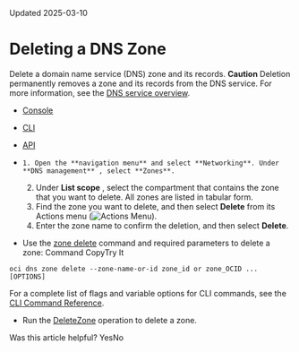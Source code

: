 Updated 2025-03-10
# Deleting a DNS Zone
Delete a domain name service (DNS) zone and its records.
**Caution** Deletion permanently removes a zone and its records from the DNS service.
For more information, see the [DNS service overview](https://docs.oracle.com/en-us/iaas/Content/DNS/Concepts/dnszonemanagement.htm#overview "The DNS service helps you create and manage DNS zones.").
  * [Console](https://docs.oracle.com/en-us/iaas/Content/DNS/Tasks/zone-delete.htm)
  * [CLI](https://docs.oracle.com/en-us/iaas/Content/DNS/Tasks/zone-delete.htm)
  * [API](https://docs.oracle.com/en-us/iaas/Content/DNS/Tasks/zone-delete.htm)


  *     1. Open the **navigation menu** and select **Networking**. Under **DNS management** , select **Zones**.
    2. Under **List scope** , select the compartment that contains the zone that you want to delete. All zones are listed in tabular form.
    3. Find the zone you want to delete, and then select **Delete** from its Actions menu (![Actions Menu](https://docs.oracle.com/en-us/iaas/Content/libraries/global-images/actions-menu.png)).
    4. Enter the zone name to confirm the deletion, and then select **Delete**.
  * Use the [zone delete](https://docs.oracle.com/iaas/tools/oci-cli/latest/oci_cli_docs/cmdref/dns/zone/delete.html) command and required parameters to delete a zone:
Command
CopyTry It
```
oci dns zone delete --zone-name-or-id zone_id or zone_OCID ... [OPTIONS]
```

For a complete list of flags and variable options for CLI commands, see the [CLI Command Reference](https://docs.oracle.com/iaas/tools/oci-cli/latest).
  * Run the [DeleteZone](https://docs.oracle.com/iaas/api/#/en/dns/latest/Zone/DeleteZone) operation to delete a zone.


Was this article helpful?
YesNo

